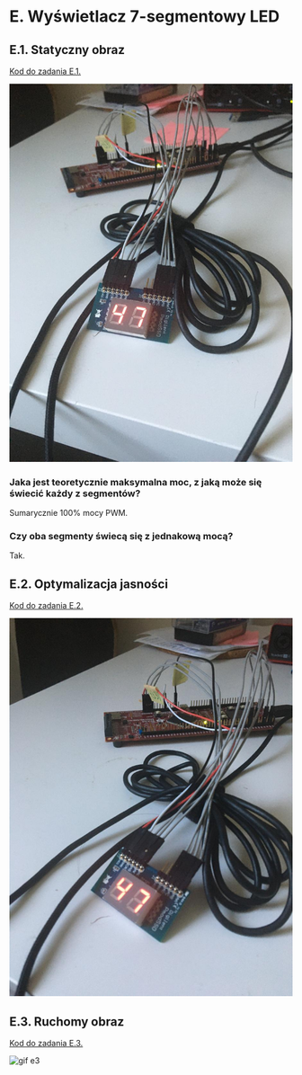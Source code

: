 # E. Wyświetlacz 7-segmentowy LED

## E.1. Statyczny obraz

[Kod do zadania E.1.](./e1.c)

![zdjęcie e1](./e1.jpg)

### Jaka jest teoretycznie maksymalna moc, z jaką może się świecić każdy z segmentów?

Sumarycznie 100% mocy PWM.

### Czy oba segmenty świecą się z jednakową mocą?

Tak.

## E.2. Optymalizacja jasności

[Kod do zadania E.2.](./e2.c)

![zdjęcie e2](./e2.jpg)

## E.3. Ruchomy obraz

[Kod do zadania E.3.](./e3.c)

![gif e3](./e3.gif)

